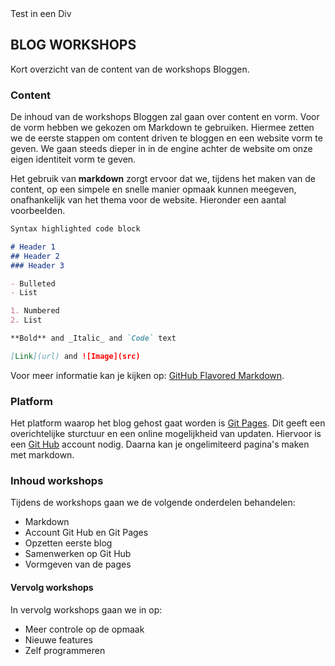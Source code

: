<div class="test">Test in een Div</div>

## BLOG WORKSHOPS

Kort overzicht van de content van de workshops Bloggen.

### Content

De inhoud van de workshops Bloggen zal gaan over content en vorm. Voor de vorm hebben we gekozen om Markdown te gebruiken. Hiermee zetten we de eerste stappen om content driven te bloggen en een website vorm te geven. We gaan steeds dieper in in de engine achter de website om onze eigen identiteit vorm te geven.

Het gebruik van **markdown** zorgt ervoor dat we, tijdens het maken van de content, op een simpele en snelle manier opmaak kunnen meegeven, onafhankelijk van het thema voor de website. Hieronder een aantal voorbeelden.

```markdown
Syntax highlighted code block

# Header 1
## Header 2
### Header 3

- Bulleted
- List

1. Numbered
2. List

**Bold** and _Italic_ and `Code` text

[Link](url) and ![Image](src)
```

Voor meer informatie kan je kijken op: [GitHub Flavored Markdown](https://guides.github.com/features/mastering-markdown/).

### Platform

Het platform waarop het blog gehost gaat worden is [Git Pages](https://pages.github.com/). Dit geeft een overichtelijke sturctuur en een online mogelijkheid van updaten. Hiervoor is een [Git Hub](https://github.com) account nodig. Daarna kan je ongelimiteerd pagina's maken met markdown.

### Inhoud workshops

Tijdens de workshops gaan we de volgende onderdelen behandelen:
- Markdown
- Account Git Hub en Git Pages
- Opzetten eerste blog
- Samenwerken op Git Hub
- Vormgeven van de pages

#### Vervolg workshops

In vervolg workshops gaan we in op:
- Meer controle op de opmaak
- Nieuwe features
- Zelf programmeren
